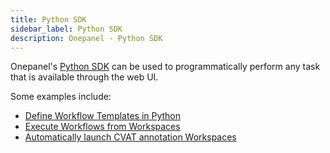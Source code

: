 ```yaml
---
title: Python SDK
sidebar_label: Python SDK
description: Onepanel - Python SDK
---
```


Onepanel's [Python SDK](https://github.com/onepanelio/python-sdk) can be used to programmatically perform any task that is available through the web UI.

Some examples include:

- [Define Workflow Templates in Python](https://github.com/onepanelio/python-sdk/blob/master/examples/python-defined-workflow.ipynb)
- [Execute Workflows from Workspaces](https://github.com/onepanelio/python-sdk/blob/master/examples/execute-workflow.ipynb)
- [Automatically launch CVAT annotation Workspaces](https://github.com/onepanelio/templates/blob/master/workflows/auto-cvat/template.yaml)